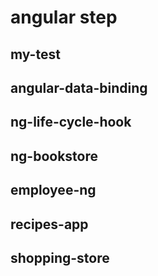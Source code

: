 # angular step
## my-test
## angular-data-binding
## ng-life-cycle-hook
## ng-bookstore
## employee-ng
## recipes-app
## shopping-store